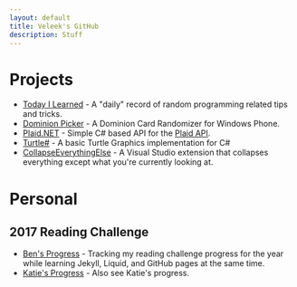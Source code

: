 ```yaml
---
layout: default
title: Veleek's GitHub
description: Stuff
---
```


# Projects

* [Today I Learned](https://github.com/veleek/til) - A "daily" record of random programming related tips and tricks.
* [Dominion Picker](/DominionPicker) - A Dominion Card Randomizer for Windows Phone.
* [Plaid.NET](https://github.com/veleek/plaid-net) - Simple C# based API for the [Plaid API](http://www.plaid.com).
* [Turtle#](https://github.com/veleek/TurtleSharp) - A basic Turtle Graphics implementation for C#
* [CollapseEverythingElse](https://github.com/veleek/CollapseEverythingElse) - A Visual Studio extension that collapses everything except what you're currently looking at.

# Personal 

## 2017 Reading Challenge
* [Ben's Progress](ReadingChallenge) - Tracking my reading challenge progress for the year while learning Jekyll, Liquid, and GitHub pages at the same time.
* [Katie's Progress](katie-reading-challenge) - Also see Katie's progress.
